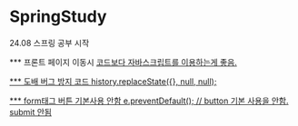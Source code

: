 # SpringStudy
24.08 스프링 공부 시작

*** 프론트 페이지 이동시 <a href>코드보다 자바스크립트를 이용하는게 좋음.
<script type="text/javascript"> /* 자바스크립트 코드임을 명시 */
	$(document).ready(function(){ /* 문서의 준비 단계에서의 함수(기능) */
		$("#regBtn").on("click", function(){ /* 21행의 id="regBtn" 클릭 동작(기능) */
			self.location = "/board/register"; /* 현재문서를 /board/register로 이동 */
		});
	});
</script>

*** <js> 도배 버그 방지 코드
history.replaceState({}, null, null);

*** <js> form태그 버튼 기본사용 안함
e.preventDefault(); // button 기본 사용을 안함. submit 안됨
